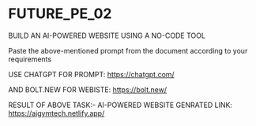 # FUTURE_PE_02
BUILD AN AI-POWERED WEBSITE USING A NO-CODE TOOL

Paste the above-mentioned prompt from the document according to your requirements

USE CHATGPT FOR PROMPT: https://chatgpt.com/

AND BOLT.NEW FOR WEBISTE: https://bolt.new/

RESULT OF ABOVE TASK:- 
AI-POWERED WEBSITE GENRATED LINK: https://aigymtech.netlify.app/
